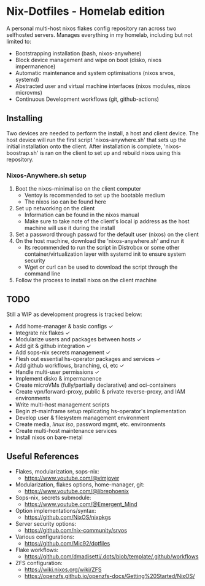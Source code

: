 # Nix-Dotfiles - Homelab edition
A personal multi-host nixos flakes config repository ran across two selfhosted servers. Manages everything in my homelab, including but not limited to:
- Bootstrapping installation (bash, nixos-anywhere)
- Block device management and wipe on boot (disko, nixos impermanence)
- Automatic maintenance and system optimisations (nixos srvos, systemd)
- Abstracted user and virtual machine interfaces (nixos modules, nixos microvms)
- Continuous Development workflows (git, github-actions)



## Installing
Two devices are needed to perform the install, a host and client device.
The host device will run the first script 'nixos-anywhere.sh' that sets up the initial installation onto the client.
After installation is complete, 'nixos-boostrap.sh' is ran on the client to set up and rebuild nixos using this repository.

### Nixos-Anywhere.sh setup
1. Boot the nixos-minimal iso on the client computer
    - Ventoy is recommended to set up the bootable medium
    - The nixos iso can be found here
2. Set up networking on the client
    - Information can be found in the nixos manual
    - Make sure to take note of the client's local ip address as the host machine will use it during the install
3. Set a password through passwd for the default user (nixos) on the client
4. On the host machine, download the 'nixos-anywhere.sh' and run it
    - Its recommended to run the script in Distrobox or some other container/virtualization layer with systemd init to ensure system security
    - Wget or curl can be used to download the script through the command line
5. Follow the process to install nixos on the client machine



## TODO
Still a WIP as development progress is tracked below:
- Add home-manager & basic configs ✓
- Integrate nix flakes ✓
- Modularize users and packages between hosts ✓
- Add git & github integration ✓
- Add sops-nix secrets management ✓
- Flesh out essential hs-operator packages and services ✓
- Add github workflows, branching, ci, etc ✓
- Handle multi-user permissions ✓
- Implement disko & impermanence
- Create microVMs (fully/partially declarative) and oci-containers
- Create vpn/forward-proxy, public & private reverse-proxy, and IAM environments
- Write multi-host management scripts
- Begin zt-mainframe setup replicating hs-operator's implementation
- Develop user & filesystem management environment
- Create media, *linux iso*, password mgmt, etc. environments  
- Create multi-host maintenance services
- Install nixos on bare-metal



## Useful References
- Flakes, modularization, sops-nix:
    - https://www.youtube.com/@vimjoyer
- Modularization, flakes options, home-manager, git:
    - https://www.youtube.com/@librephoenix
- Sops-nix, secrets submodule:
    - https://www.youtube.com/@Emergent_Mind
- Option implementations/syntax:
    - https://github.com/NixOS/nixpkgs
- Server security options:
    - https://github.com/nix-community/srvos
- Various configurations:
    - https://github.com/Mic92/dotfiles
- Flake workflows:
    - https://github.com/dmadisetti/.dots/blob/template/.github/workflows
- ZFS configuration:
    - https://wiki.nixos.org/wiki/ZFS
    - https://openzfs.github.io/openzfs-docs/Getting%20Started/NixOS/
